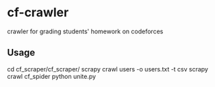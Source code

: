 cf-crawler
==========

crawler for grading students' homework on codeforces

## Usage
  cd cf_scraper/cf_scraper/
  scrapy crawl users -o users.txt -t csv
  scrapy crawl cf_spider
  python unite.py
